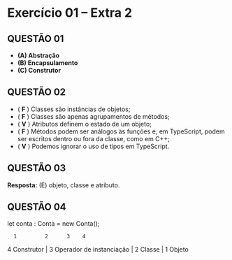 # Exercício 01 – Extra 2

## QUESTÃO 01

- **(A) Abstração**
- **(B) Encapsulamento**
- **(C) Construtor**

## QUESTÃO 02

- ( **F** ) Classes são instâncias de objetos;
- ( **F** ) Classes são apenas agrupamentos de métodos;
- ( **V** ) Atributos definem o estado de um objeto;
- ( **F** ) Métodos podem ser análogos às funções e, em TypeScript, podem ser escritos dentro ou fora da classe, como em C++;
- ( **V** ) Podemos ignorar o uso de tipos em TypeScript.

## QUESTÃO 03

**Resposta:** (E) objeto, classe e atributo.

## QUESTÃO 04

  let conta : Conta = new Conta();
  
      1         2      3    4

4	Construtor |
3	Operador de instanciação |
2	Classe |
1	Objeto

